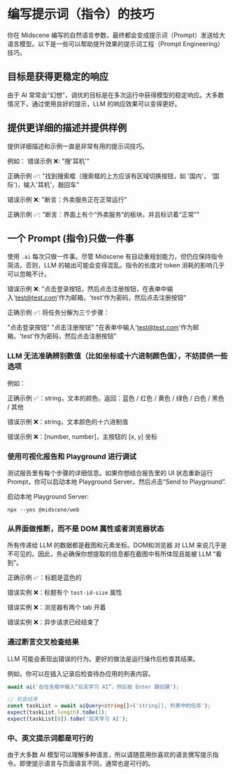 # 编写提示词（指令）的技巧

你在 Midscene 编写的自然语言参数，最终都会变成提示词（Prompt）发送给大语言模型。以下是一些可以帮助提升效果的提示词工程（Prompt Engineering）技巧。

## 目标是获得更稳定的响应

由于 AI 常常会“幻想”，调优的目标是在多次运行中获得模型的稳定响应。大多数情况下，通过使用良好的提示，LLM 的响应效果可以变得更好。

## 提供更详细的描述并提供样例

提供详细描述和示例一直是非常有用的提示词技巧。

例如：
错误示例 ❌: "搜'耳机'"

正确示例 ✅: "找到搜索框（搜索框的上方应该有区域切换按钮，如 '国内'， '国际')，输入'耳机'，敲回车"

错误示例 ❌: "断言：外卖服务正在正常运行"

正确示例 ✅: "断言：界面上有个“外卖服务”的板块，并且标识着“正常”"

## 一个 Prompt (指令)只做一件事

使用 `.ai` 每次只做一件事。尽管 Midscene 有自动重规划能力，但仍应保持指令简洁。否则，LLM 的输出可能会变得混乱。指令的长度对 token 消耗的影响几乎可以忽略不计。

错误示例 ❌: "点击登录按钮，然后点击注册按钮，在表单中输入'test@test.com'作为邮箱，'test'作为密码，然后点击注册按钮"

正确示例 ✅: 将任务分解为三个步骤：

"点击登录按钮"
"点击注册按钮"
"在表单中输入'test@test.com'作为邮箱，'test'作为密码，然后点击注册按钮"

### LLM 无法准确辨别数值（比如坐标或十六进制颜色值），不妨提供一些选项

例如：

正确示例 ✅：string，文本的颜色，返回：蓝色 / 红色 / 黄色 / 绿色 / 白色 / 黑色 / 其他

错误示例 ❌：string，文本颜色的十六进制值

错误示例 ❌：[number, number]，主按钮的 [x, y] 坐标

### 使用可视化报告和 Playground 进行调试

测试报告里有每个步骤的详细信息。如果你想结合报告里的 UI 状态重新运行 Prompt，你可以启动本地 Playground Server，然后点击“Send to Playground”.

启动本地 Playground Server:
```
npx --yes @midscene/web
```

### 从界面做推断，而不是 DOM 属性或者浏览器状态

所有传递给 LLM 的数据都是截图和元素坐标。DOM和浏览器 对 LLM 来说几乎是不可见的。因此，务必确保你想提取的信息都在截图中有所体现且能被 LLM “看到”。

正确示例 ✅：标题是蓝色的

错误实例 ❌：标题有个 `test-id-size` 属性

错误实例 ❌：浏览器有两个 tab 开着

错误实例 ❌：异步请求已经结束了

### 通过断言交叉检查结果

LLM 可能会表现出错误的行为。更好的做法是运行操作后检查其结果。

例如，你可以在插入记录后检查待办应用的列表内容。

```typescript
await ai('在任务框中输入“后天学习 AI”，然后按 Enter 键创建');

// 检查结果
const taskList = await aiQuery<string[]>('string[], 列表中的任务');
expect(taskList.length).toBe(1);
expect(taskList[0]).toBe('后天学习 AI');
```

### 中、英文提示词都是可行的

由于大多数 AI 模型可以理解多种语言，所以请随意用你喜欢的语言撰写提示指令。即使提示语言与页面语言不同，通常也是可行的。
